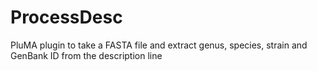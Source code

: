 # ProcessDesc
PluMA plugin to take a FASTA file and extract genus, species, strain and GenBank ID from the description line
